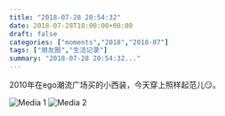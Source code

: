 ```yaml
---
title: "2018-07-28 20:54:32"
date: 2018-07-28T10:00:00+08:00
draft: false
categories: ["moments","2018","2018-07"]
tags: ["朋友圈","生活记录"]
summary: "2018-07-28 20:54:32..."
---
```


2010年在ego潮流广场买的小西装，今天穿上照样起范儿😏。

![Media 1](/Moments/photos/2018-07-28/201807282054320.jpg)
![Media 2](/Moments/photos/2018-07-28/201807282054321.jpg)

